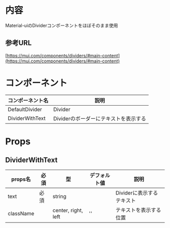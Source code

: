 # 内容

Material-uiのDividerコンポーネントをほぼそのまま使用

## 参考URL

[https://mui.com/components/dividers/#main-content](https://mui.com/components/dividers/#main-content)

# コンポーネント

|コンポーネント名|説明|
|---|---|
|DefaultDivider|Divider|
|DividerWithText|Dividerのボーダーにテキストを表示する|

# Props

## DividerWithText

|props名|必須|型|デフォルト値|説明|
|---|---|---|---|---|
|text|必須|string||Dividerに表示するテキスト|
|className||center, right, left|''|テキストを表示する位置|